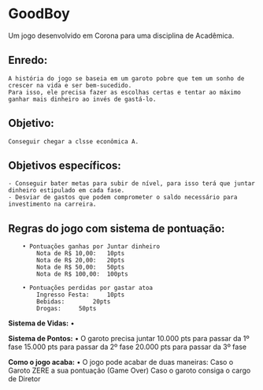 
# GoodBoy

Um jogo desenvolvido em Corona para uma disciplina de Acadêmica.


## Enredo:		
	A história do jogo se baseia em um garoto pobre que tem um sonho de crescer na vida e ser bem-sucedido.
	Para isso, ele precisa fazer as escolhas certas e tentar ao máximo ganhar mais dinheiro ao invés de gastá-lo.

## Objetivo:
	Conseguir chegar a clsse econômica A.

## Objetivos específicos:
	- Conseguir bater metas para subir de nível, para isso terá que juntar dinheiro estipulado em cada fase.
	- Desviar de gastos que podem comprometer o saldo necessário para investimento na carreira.

## Regras do jogo com sistema de pontuação:
		• Pontuações ganhas por Juntar dinheiro
			Nota de R$ 10,00:	10pts
			Nota de R$ 20,00:	20pts
			Nota de R$ 50,00:	50pts
			Nota de R$ 100,00:	100pts

		• Pontuações perdidas por gastar atoa
			Ingresso Festa:		10pts
			Bebidas:		20pts
			Drogas:		50pts
	

<B>Sistema de Vidas:</b>
		• 

<B>Sistema de Pontos:</b>
		• O garoto precisa juntar 
			10.000 pts para passar da 1º fase
			15.000 pts para passar da 2º fase
			20.000 pts para passar da 3º fase

<B>Como o jogo acaba:</b>
		• O jogo pode acabar de duas maneiras:
			Caso o Garoto ZERE a sua pontuação (Game Over)
			Caso o garoto consiga o cargo de Diretor
